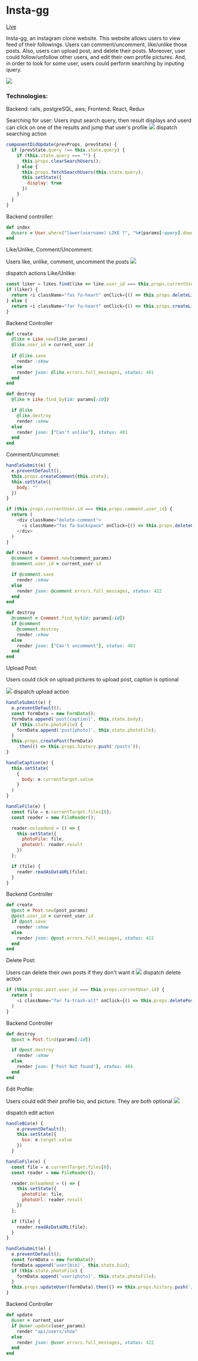 # Insta-gg

[Live](http://insta-gg.herokuapp.com)

Insta-gg, an instagram clone website. This website allows users to view feed of their followings. Users can comment/uncomment, like/unlike those posts. Also, users can upload post, and delete their posts. Moreover, user could follow/unfollow other users, and edit their own profile pictures. And, in order to look for some user, users could perform searching by inputing query.

![](https://media.giphy.com/media/Q7q1sKclKWnLUfdiZb/giphy.gif)

### Technologies: 
Backend: rails, postgreSQL, aws; Frontend: React, Redux

Searching for user:
Users input search query, then result displays and userd can click on one of the results 
and jump that user's profile
![](https://media.giphy.com/media/MDlMr5jXfZasiijsvi/giphy.gif)
dispatch searching action
```javascript
componentDidUpdate(prevProps, prevState) {
  if (prevState.query !== this.state.query) {
    if (this.state.query === "") {
      this.props.clearSearchUsers();
    } else {
      this.props.fetchSearchUsers(this.state.query);
      this.setState({
        display: true
      })
    }
  }
}  
```
Backend controller:
```ruby 
def index
  @users = User.where("lower(username) LIKE ?", "%#{params[:query].downcase}%")
end
```

Like/Unlike, Comment/Uncomment:

Users like, unlike, comment, uncomment the posts 
![](https://media.giphy.com/media/hrvemi6kEchA0c9oXw/giphy.gif)

dispatch actions
Like/Unlike: 
```javascript
const liker = likes.find(like => like.user_id === this.props.currentUser.id);
if (liker) {
  return <i className="fas fa-heart" onClick={() => this.props.deleteLike(liker)}></i>
} else {
  return <i className="far fa-heart" onClick={() => this.props.createLike({ post_id: post.id })}></i>      
}
```

Backend Controller
```ruby
def create
  @like = Like.new(like_params)
  @like.user_id = current_user.id
  
  if @like.save
    render :show
  else
    render json: @like.errors.full_messages, status: 401
  end
end

def destroy
  @like = Like.find_by(id: params[:id])

  if @like 
    @like.destroy
    render :show
  else
    render json: ["Can't unlike"], status: 401
  end
end
```

Comment/Uncommet:
```javascript
handleSubmit(e) {
  e.preventDefault();
  this.props.createComment(this.state);
  this.setState({
    body: ""
  })
}

if (this.props.currentUser.id === this.props.comment.user_id) {
  return (
    <div className="delete-comment">
      <i className="fas fa-backspace" onClick={() => this.props.deleteComment(this.props.comment.id)} ></i>
    </div>
  )
}
```
```ruby
def create
  @comment = Comment.new(comment_params)
  @comment.user_id = current_user.id

  if @comment.save
    render :show
  else
    render json: @comment.errors.full_messages, status: 422
  end
end

def destroy
  @comment = Comment.find_by(id: params[:id])
  if @comment 
    @comment.destroy
    render :show
  else
    render json: ["Can't uncomment"], status: 401
  end
end
```

Upload Post:

Users could click on upload pictures to upload post, caption is optional

![](https://media.giphy.com/media/J1AA5PnlevqxPp9fSU/giphy.gif)
dispatch upload action
```javascript
handleSubmit(e) {
  e.preventDefault();
  const formData = new FormData();
  formData.append('post[caption]', this.state.body);
  if (this.state.photoFile) {
    formData.append('post[photo]', this.state.photoFile);
  }
  this.props.createPost(formData)
    .then(() => this.props.history.push('/posts'));
}

handleCaption(e) {
  this.setState(
    {
      body: e.currentTarget.value
    }
  )
}

handleFile(e) {
  const file = e.currentTarget.files[0];
  const reader = new FileReader();

  reader.onloadend = () => {
    this.setState({
      photoFile: file, 
      photoUrl: reader.result
    })
  };

  if (file) {
    reader.readAsDataURL(file);
  }
}
```

Backend Controller
```ruby
def create
  @post = Post.new(post_params)
  @post.user_id = current_user.id
  if @post.save
    render :show  
  else
    render json: @post.errors.full_messages, status: 422
  end
end
```

Delete Post:

Users can delete their own posts if they don't want it 
![](https://media.giphy.com/media/gh0igmo27EkKMY4Wbk/giphy.gif)
dispatch delete action
```javascript
if (this.props.post.user_id === this.props.currentUser.id) {
  return (
    <i className="far fa-trash-alt" onClick={() => this.props.deletePost(this.props.post.id)}></i>
  )
}
```

Backend Controller
```ruby
def destroy
  @post = Post.find(params[:id])

  if @post.destroy
    render :show
  else
    render json: ['Post Not found'], status: 404
  end
end
```

Edit Profile:

Users could edit their profile bio, and picture. They are both optional
![](https://media.giphy.com/media/iIwFxZHpt0QUkMPM9N/giphy.gif)

dispatch edit action
```javascript
handleBio(e) {
    e.preventDefault();
    this.setState({
      bio: e.target.value
    })
  }

handleFile(e) {
  const file = e.currentTarget.files[0];
  const reader = new FileReader();

  reader.onloadend = () => {
    this.setState({
      photoFile: file,
      photoUrl: reader.result
    })
  };

  if (file) {
    reader.readAsDataURL(file);
  }
}

handleSubmit(e) {
  e.preventDefault();
  const formData = new FormData();
  formData.append('user[bio]', this.state.bio);
  if (this.state.photoFile) {
    formData.append('user[photo]', this.state.photoFile);
  }
  this.props.updateUser(formData).then(() => this.props.history.push('/profile'));
}
```

Backend Controller
```ruby
def update
  @user = current_user
  if @user.update(user_params)
    render "api/users/show"
  else
    render json: @user.errors.full_messages, status: 422
  end
end
```